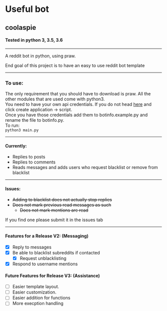 # Useful bot
## coolaspie

#### Tested in python 3, 3.5, 3.6
---
A reddit bot in python, using praw.

End goal of this project is to have an easy to use reddit bot template

---

### To use:
The only requirement that you should have to download is praw. All the other modules that are used come with python3.  
You need to have your own api credentials. If you do not head [here](https://www.reddit.com/prefs/apps "reddit apps") and click create application -> script.  
Once you have those credentials add them to botinfo.example.py and rename the file to botinfo.py.  
To run:  
  `python3 main.py`

---

#### Currently:
* Replies to posts
* Replies to comments
* Reads messages and adds users who request blacklist or remove from blacklist

---

#### Issues:
* ~~Adding to blacklist does not actually stop replies~~
* ~~Does not mark previous read messages as such~~
  * ~~Does not mark mentions are read~~

If you find one please submit it in the issues tab

---

#### Features for a Release V2: (Messaging)
- [x] Reply to messages
- [x] Be able to blacklist subreddits if contacted
  - [x] Request unblacklisting
- [x] Respond to username mentions

#### Future Features for Release V3: (Assistance)
- [ ] Easier template layout.
- [ ] Easier customization.
- [ ] Easier addition for functions
- [ ] More execption handling
